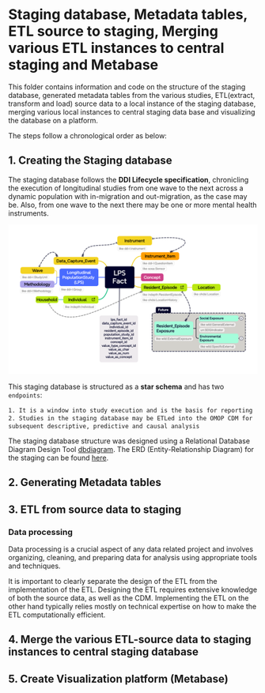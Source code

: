 # Staging database, Metadata tables, ETL source to staging, Merging various ETL instances to central staging and Metabase
This folder contains information and code on the structure of the staging database, generated metadata tables from the various studies, ETL(extract, transform and load) source data to a local instance of the staging database, merging various local instances to central staging data base and visualizing the database on a platform.

The steps follow a chronological order as below:

## 1. Creating the Staging database

The staging database follows the **DDI Lifecycle specification**, chronicling the execution of longitudinal studies from one wave to the next across a dynamic population with in-migration and out-migration, as the case may be. Also, from one wave to the next there may be one or more mental health instruments.

![image](../../images/LS%20Fact%20v4-3.png)

This staging database is structured as a **star schema** and has two `endpoints`: 

    1. It is a window into study execution and is the basis for reporting
    2. Studies in the staging database may be ETLed into the OMOP CDM for 
    subsequent descriptive, predictive and causal analysis

The staging database structure was designed using a Relational Database Diagram Design Tool [dbdiagram](https://dbdiagram.io/). The ERD (Entity-Relationship Diagram) for the staging can be found [here](https://dbdiagram.io/d/MH-INSPIRE-Staging-Dataset-v1-1-65fa7820ae072629ce783398).
    
## 2. Generating Metadata tables


## 3. ETL from source data to staging

### Data processing
Data processing is a crucial aspect of any data related project and involves organizing, cleaning, and preparing data for analysis using appropriate tools and techniques.

It is important to clearly separate the design of the ETL from the implementation of the ETL. Designing the ETL requires extensive knowledge of both the source data, as well as the CDM. Implementing the ETL on the other hand typically relies mostly on technical expertise on how to make the ETL computationally efficient.


## 4. Merge the various ETL-source data to staging instances to central staging database


## 5. Create Visualization platform (Metabase)






